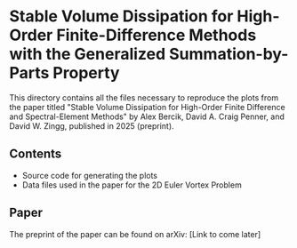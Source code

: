# Stable Volume Dissipation for High-Order Finite-Difference Methods with the Generalized Summation-by-Parts Property

This directory contains all the files necessary to reproduce the plots from the paper titled "Stable Volume Dissipation for High-Order Finite Difference and Spectral-Element Methods" by Alex Bercik, David A. Craig Penner, and David W. Zingg, published in 2025 (preprint).

## Contents

- Source code for generating the plots
- Data files used in the paper for the 2D Euler Vortex Problem

## Paper

The preprint of the paper can be found on arXiv: [Link to come later]
